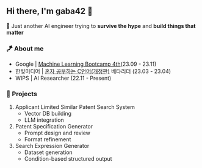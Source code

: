 ## Hi there, I'm gaba42 👋
🤖 Just another AI engineer trying to **survive the hype** and **build things that matter**

### 🪁 About me
- Google | [Machine Learning Bootcamp 4th](https://rsvp.withgoogle.com/events/google-machine-learning-bootcamp-kr-2023)(23.09 - 23.11)
- 한빛미디어 | [혼자 공부하는 C언어(개정판)](https://m.hanbit.co.kr/store/books/book_view.html?p_code=B1854329839) 베타리더 (23.03 - 23.04)
- WIPS | AI Researcher (22.11 - Present)

### 🚀 Projects 
1. Applicant Limited Similar Patent Search System
	- Vector DB building
	- LLM integration
2. Patent Specification Generator
	- Prompt design and review
	- Format refinement
3. Search Expression Generator
	- Dataset generation
	- Condition-based structured output

<!--
**gaba42/gaba42** is a ✨ _special_ ✨ repository because its `README.md` (this file) appears on your GitHub profile.

Here are some ideas to get you started:

- 🔭 I’m currently working on ...
- 🌱 I’m currently learning ...
- 👯 I’m looking to collaborate on ...
- 🤔 I’m looking for help with ...
- 💬 Ask me about ...
- 📫 How to reach me: ...
- 😄 Pronouns: ...
- ⚡ Fun fact: ...
-->
